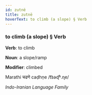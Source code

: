 ```yaml
---
id: zutnë
title: zutnë
hoverText: to climb (a slope) § Verb
---
```


### to climb (a slope) § Verb

**Verb**: to climb

**Noun**: a slope/ramp

**Modifier**: climbed

Marathi चढणे caḍhṇe /t͡səɖʱ.ɳe/

*Indo-Iranian Language Family*